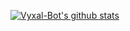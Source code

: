 [![Vyxal-Bot's github stats](https://github-readme-stats.vercel.app/api?username=Vyxal-Bot&theme=dark)](https://github.com/anuraghazra/github-readme-stats)

